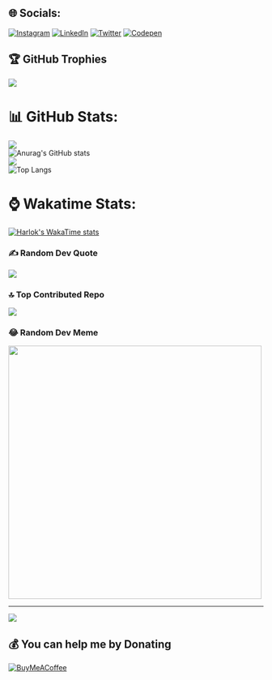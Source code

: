 ## 🌐 Socials:
[![Instagram](https://img.shields.io/badge/Instagram-%23E4405F.svg?logo=Instagram&logoColor=white)](https://www.instagram.com/techwolf_dev/) [![LinkedIn](https://img.shields.io/badge/LinkedIn-%230077B5.svg?logo=linkedin&logoColor=white)](https://www.linkedin.com/in/benard-ouma-0191281b7/) [![Twitter](https://img.shields.io/badge/Twitter-%231DA1F2.svg?logo=Twitter&logoColor=white)](https://twitter.com/techwolf_dev) [![Codepen](https://img.shields.io/badge/Codepen-000000?style=for-the-badge&logo=codepen&logoColor=white)](https://codepen.io/ndaloBen) 



## 🏆 GitHub Trophies
![](https://github-profile-trophy.vercel.app/?username=ndalo-ben&theme=radical&no-frame=true&no-bg=false&margin-w=4)


# 📊 GitHub Stats:
![](https://github-readme-stats.vercel.app/api?username=ndalo-ben&theme=vision-friendly-dark&hide_border=true&include_all_commits=true&count_private=true)<br/>
![Anurag's GitHub stats](https://github-readme-stats.vercel.app/api?username=ndalo-ben&show_icons=true&theme=transparent)<br />
![](https://github-readme-streak-stats.herokuapp.com/?user=ndalo-ben&theme=vision-friendly-dark&hide_border=true)<br/>
![Top Langs](https://github-readme-stats.vercel.app/api/top-langs/?username=ndalo-ben&theme=vision-friendly-dark&hide_progress=false&include_all_commits=true&count_private=true&hide_border=true)

# ⌚ Wakatime Stats:
[![Harlok's WakaTime stats](https://github-readme-stats.vercel.app/api/wakatime?username=TechWolf)](https://github.com/ndalo-ben/github-readme-stats&hide_border=true&theme=vision-friendly-dark)

### ✍️ Random Dev Quote
![](https://quotes-github-readme.vercel.app/api?type=horizontal&theme=radical)

### 🔝 Top Contributed Repo
![](https://github-contributor-stats.vercel.app/api?username=ndalo-ben&limit=5&theme=dark&combine_all_yearly_contributions=true)

### 😂 Random Dev Meme
<img src='https://randommeme-five.vercel.app/' style="height: 500px;"/>

---
[![](https://visitcount.itsvg.in/api?id=ndalo-ben&icon=2&color=0)](https://visitcount.itsvg.in)

  ## 💰 You can help me by Donating
  [![BuyMeACoffee](https://img.shields.io/badge/Buy%20Me%20a%20Coffee-ffdd00?style=for-the-badge&logo=buy-me-a-coffee&logoColor=black)](https://www.buymeacoffee.com/ndaloben8l) 

  
<!-- Proudly created with GPRM ( https://gprm.itsvg.in ) --> 

